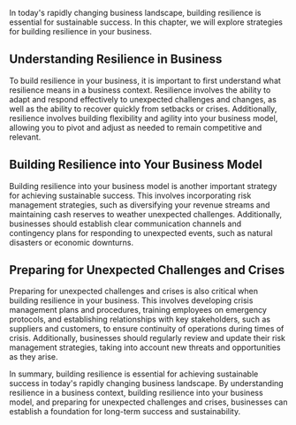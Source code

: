 
In today's rapidly changing business landscape, building resilience is essential for sustainable success. In this chapter, we will explore strategies for building resilience in your business.

Understanding Resilience in Business
------------------------------------

To build resilience in your business, it is important to first understand what resilience means in a business context. Resilience involves the ability to adapt and respond effectively to unexpected challenges and changes, as well as the ability to recover quickly from setbacks or crises. Additionally, resilience involves building flexibility and agility into your business model, allowing you to pivot and adjust as needed to remain competitive and relevant.

Building Resilience into Your Business Model
--------------------------------------------

Building resilience into your business model is another important strategy for achieving sustainable success. This involves incorporating risk management strategies, such as diversifying your revenue streams and maintaining cash reserves to weather unexpected challenges. Additionally, businesses should establish clear communication channels and contingency plans for responding to unexpected events, such as natural disasters or economic downturns.

Preparing for Unexpected Challenges and Crises
----------------------------------------------

Preparing for unexpected challenges and crises is also critical when building resilience in your business. This involves developing crisis management plans and procedures, training employees on emergency protocols, and establishing relationships with key stakeholders, such as suppliers and customers, to ensure continuity of operations during times of crisis. Additionally, businesses should regularly review and update their risk management strategies, taking into account new threats and opportunities as they arise.

In summary, building resilience is essential for achieving sustainable success in today's rapidly changing business landscape. By understanding resilience in a business context, building resilience into your business model, and preparing for unexpected challenges and crises, businesses can establish a foundation for long-term success and sustainability.
